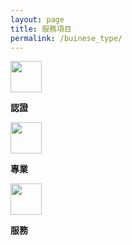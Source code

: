 ```yaml
---
layout: page
title: 服務項目
permalink: /buinese_type/
---
```

<div>
	<div>
		<img src='../svg/feature/goverment.svg' width="50" height="50">
		<p><strong>認證</strong></p>
	</div>
	<div>	
		<img src='../svg/feature/briefcase-fill.svg' width="50" height="50">
		<p><strong>專業</strong></p>
	</div>
	<div>
		<img src='../svg/feature/hand-shake.svg' width="50" height="50">
		<p><strong>服務</strong></p>
	</div>
</div>
